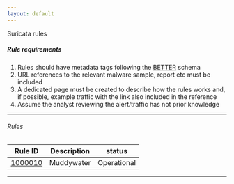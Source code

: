 ```yaml
---
layout: default
---
```


Suricata rules

##### Rule requirements

1.  Rules should have metadata tags following the [BETTER](https://better-schema.readthedocs.io/en/latest/schema.html) schema 
2.  URL references to the relevant malware sample, report etc must be included
3.  A dedicated page must be created to describe how the rules works and, if possible, example traffic with the link also included in the reference
4.  Assume the analyst reviewing the alert/traffic has not prior knowledge

* * *

###### Rules

| Rule ID      | Description       | status       |
| ---- | ---- | ---- |
| [1000010](./apt_rules/1000010.md) | Muddywater | Operational |


* * *

